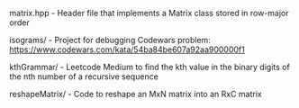matrix.hpp - Header file that implements a Matrix class stored in row-major order

isograms/ - Project for debugging Codewars problem: https://www.codewars.com/kata/54ba84be607a92aa900000f1

kthGrammar/ - Leetcode Medium to find the kth value in the binary digits of the nth number of a recursive sequence

reshapeMatrix/ - Code to reshape an MxN matrix into an RxC matrix